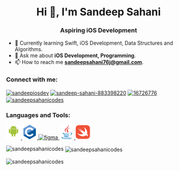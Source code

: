<h1 align="center">Hi 👋, I'm Sandeep Sahani</h1>
<h3 align="center">Aspiring iOS Development</h3>

- 🌱 Currently learning Swift, iOS Development, Data Structures and Algorithms.
- 💬 Ask me about **iOS Development, Programming**.
- 📫 How to reach me **sandeepsahani76j@gmail.com**.

<h3 align="left">Connect with me:</h3>
<p align="left">
<a href="https://twitter.com/sandeepiosdev" target="blank"><img align="center" src="https://raw.githubusercontent.com/rahuldkjain/github-profile-readme-generator/master/src/images/icons/Social/twitter.svg" alt="sandeepiosdev" height="30" width="40" /></a>
<a href="https://linkedin.com/in/sandeep-sahani-883398220" target="blank"><img align="center" src="https://raw.githubusercontent.com/rahuldkjain/github-profile-readme-generator/master/src/images/icons/Social/linked-in-alt.svg" alt="sandeep-sahani-883398220" height="30" width="40" /></a>
<a href="https://stackoverflow.com/users/16726776" target="blank"><img align="center" src="https://raw.githubusercontent.com/rahuldkjain/github-profile-readme-generator/master/src/images/icons/Social/stack-overflow.svg" alt="16726776" height="30" width="40" /></a>
<a href="https://instagram.com/sandeepsahanicodes" target="blank"><img align="center" src="https://raw.githubusercontent.com/rahuldkjain/github-profile-readme-generator/master/src/images/icons/Social/instagram.svg" alt="sandeepsahanicodes" height="30" width="40" /></a>
</p>

<h3 align="left">Languages and Tools:</h3>
<p align="left"> <a href="https://developer.android.com" target="_blank" rel="noreferrer"> <img src="https://raw.githubusercontent.com/devicons/devicon/master/icons/android/android-original-wordmark.svg" alt="android" width="40" height="40"/> </a> <a href="https://www.cprogramming.com/" target="_blank" rel="noreferrer"> <img src="https://raw.githubusercontent.com/devicons/devicon/master/icons/c/c-original.svg" alt="c" width="40" height="40"/> </a> <a href="https://www.figma.com/" target="_blank" rel="noreferrer"> <img src="https://www.vectorlogo.zone/logos/figma/figma-icon.svg" alt="figma" width="40" height="40"/> </a> <a href="https://www.java.com" target="_blank" rel="noreferrer"> <img src="https://raw.githubusercontent.com/devicons/devicon/master/icons/java/java-original.svg" alt="java" width="40" height="40"/> </a> <a href="https://developer.apple.com/swift/" target="_blank" rel="noreferrer"> <img src="https://raw.githubusercontent.com/devicons/devicon/master/icons/swift/swift-original.svg" alt="swift" width="40" height="40"/> </a> </p>

<p><img align="left" src="https://github-readme-stats.vercel.app/api/top-langs?username=sandeepsahanicodes&show_icons=true&locale=en&layout=compact" alt="sandeepsahanicodes" /></p>

<p>&nbsp;<img align="center" src="https://github-readme-stats.vercel.app/api?username=sandeepsahanicodes&show_icons=true&locale=en" alt="sandeepsahanicodes" /></p>

<p><img align="center" src="https://github-readme-streak-stats.herokuapp.com/?user=sandeepsahanicodes&" alt="sandeepsahanicodes" /></p>
